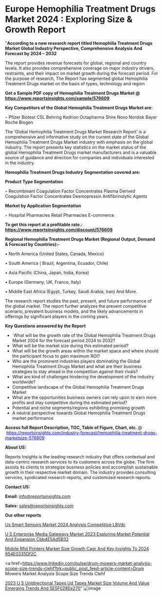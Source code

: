 # Europe Hemophilia Treatment Drugs Market 2024 : Exploring Size & Growth Report

"<strong>According to a new research report titled Hemophilia Treatment Drugs Market Global Industry Perspective, Comprehensive Analysis And Forecast by 2024 – 2032</strong>

The report provides revenue forecasts for global, regional and country levels. It also provides comprehensive coverage on major industry drivers, restraints, and their impact on market growth during the forecast period. For the purpose of research, The Report has segmented global Hemophilia Treatment Drugs market on the basis of types, technology and region

<strong>Get a Sample PDF copy of Hemophilia Treatment Drugs Market </strong><strong>@<a href=https://www.reportsinsights.com/sample/576609 style=color:#0000ff;> https://www.reportsinsights.com/sample/576609</a></strong></font>

<strong>Key Competitors of the Global Hemophilia Treatment Drugs Market are:</strong>

‣ Pfizer
Biotest
CSL Behring
Kedrion
Octapharma
Shire
Novo Nordisk
Bayer
Roche
Biogen

The ‘Global Hemophilia Treatment Drugs Market Research Report’ is a comprehensive and informative study on the current state of the Global Hemophilia Treatment Drugs Market industry with emphasis on the global industry. The report presents key statistics on the market status of the global Hemophilia Treatment Drugs market manufacturers and is a valuable source of guidance and direction for companies and individuals interested in the industry.

<strong>Hemophilia Treatment Drugs Industry Segmentation covered are:</strong>

<strong>Product Type Segmentation</strong>

‣    Recombinant Coagulation Factor Concentrates
Plasma Derived Coagulation Factor Concentrates
Desmopressin
Antifibrinolytic Agents

<strong>Market by Application Segmentation</strong>

‣   Hospital Pharmacies
Retail Pharmacies
E-commerce

<strong>To get this report at a profitable rate.: <a href=https://www.reportsinsights.com/discount/576609 style=color:#0000ff;>https://www.reportsinsights.com/discount/576609</a></strong></font>

<strong>Regional Hemophilia Treatment Drugs Market (Regional Output, Demand &amp; Forecast by Countries):-</strong>

• North America (United States, Canada, Mexico)

• South America ( Brazil, Argentina, Ecuador, Chile)

• Asia Pacific (China, Japan, India, Korea)

• Europe (Germany, UK, France, Italy)

• Middle East Africa (Egypt, Turkey, Saudi Arabia, Iran) And More.

The research report studies the past, present, and future performance of the global market. The report further analyzes the present competitive scenario, prevalent business models, and the likely advancements in offerings by significant players in the coming years.

<strong>Key Questions answered by the Report</strong>
<ul>
  <li> What will be the growth rate of the Global Hemophilia Treatment Drugs Market 2024 for the forecast period 2024 to 2032?</li>
  <li>What will be the market size during this estimated period?</li>
  <li>What will be the growth areas within the market space and where should the participant focus to gain maximum ROI?</li>
  <li>Who are the prominent industries players dominating the Global Hemophilia Treatment Drugs Market and what are their business strategies to stay ahead in the competition against their rivals?</li>
  <li>What are kind of challenges hindering the development of the industry worldwide?</li>
  <li>Competitive landscape of the Global Hemophilia Treatment Drugs Market</li>
  <li>What are the opportunities business owners can rely upon to earn more profits and stay competitive during the estimated period?</li>
  <li>Potential and niche segments/regions exhibiting promising growth</li>
  <li>A neutral perspective towards Global Hemophilia Treatment Drugs market performance</li>
</ul>
<strong>Access full Report Description, TOC, Table of Figure, Chart, etc. </strong>@  <a href=https://reportsinsights.com/industry-forecast/hemophilia-treatment-drugs-marketsize-576609 style=color:#0000ff;>https://reportsinsights.com/industry-forecast/hemophilia-treatment-drugs-marketsize-576609</a></font>

<strong><strong>About US</strong>:</strong>

Reports Insights is the leading research industry that offers contextual and data-centric research services to its customers across the globe. The firm assists its clients to strategize business policies and accomplish sustainable growth in their respective market domain. The industry provides consulting services, syndicated research reports, and customized research reports.

<strong>Contact US:</strong>

<p class=""""><b>Email:</b> <a href=mailto:info@reportsinsights.com>info@reportsinsights.com</a></p>
<p class=""""><b>Sales:</b> <a href=mailto:sales@reportsinsights.com>sales@reportsinsights.com</a></p>

<strong>Our other reports</strong>

<a href=https://www.linkedin.com/pulse/us-smart-sensors-market-2024-analysis-competitive-l8vdc/>Us Smart Sensors Market 2024 Analysis Competitive L8Vdc</a>

<a href=https://medium.com/@akitotamura255/u-s-enterprise-media-gateways-market-2023-exploring-market-potential-and-expansion-cbb4e5ad5b32>U S Enterprise Media Gateways Market 2023 Exploring Market Potential And Expansion Cbb4E5Ad5B32</a>

<a href=https://medium.com/@aanandimane055/mobile-rfid-printers-market-size-growth-cagr-and-key-insights-to-2024-954e0335df2c>Mobile Rfid Printers Market Size Growth Cagr And Key Insights To 2024 954E0335Df2C</a>

<a href=https://www.linkedin.com/pulse/drum-mowers-market-analysis-scope-size-trends-clehf?trk=public_post_feed-article-content>Drum Mowers Market Analysis Scope Size Trends Clehf</a>

<a href=https://medium.com/@leo785692/2023-u-s-unidirectional-tapes-ud-tapes-market-size-volume-and-value-emerging-trends-and-5e5f028ee270>2023 U S Unidirectional Tapes Ud Tapes Market Size Volume And Value Emerging Trends And 5E5F028Ee270</a>"
![image](https://github.com/Reportsinsights123/RIgrowth/assets/158415881/27d39087-132d-47ff-b64d-aa45e1f6e825)

